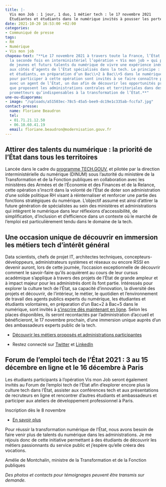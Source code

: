 ```yaml
---
title: |-
  Vis mon Job : 1 jour, 1 duo, 1 métier tech : le 17 novembre 2021
  Étudiantes et étudiants dans le numérique invités à pousser les portes de l’État pour découvrir la diversité de ses opportunités tech
date: 2021-10-20 16:53:00 +02:00
categories:
- Communiqué de presse
tags:
- RH
- Numérique
- Vis mon job
chapeau-text: "**Le 17 novembre 2021 à travers toute la France, l’État réitère pour
  la seconde fois en interministériel l’opération « Vis mon job » qui permettra à
  de jeunes et futurs talents du numérique de vivre une expérience inédite d’immersion
  aux côtés d’agents de l’État spécialisés dans la tech. Le principe : les étudiantes
  et étudiants, en préparation d’un Bac\\+2 à Bac\\+5 dans le numérique et volontaires
  pour participer à cette opération sont invités à se faire connaître pour former,
  avec un agent de l’État, un duo afin de découvrir les opportunités professionnelles
  que proposent les administrations centrales et territoriales dans des domaines aussi
  prometteurs qu’indispensables à la transformation de l’État.**"
une-ou-diaporama:
- image: "/uploads/a51503ec-78c5-45a5-bee9-dc19e1c335ab-fccfa7.jpg"
contact-presse:
  name: Floriane Beaudron
  tel:
  - 01.71.21.12.50
  - 06.10.60.41.19
  email: floriane.beaudron@modernisation.gouv.fr
---
```


## Attirer des talents du numérique : la priorité de l’État dans tous les territoires

Lancée dans le cadre du [programme TECH.GOUV](https://www.numerique.gouv.fr/publications/tech-gouv-strategie-et-feuille-de-route-2019-2021/), et pilotée par la direction interministérielle du numérique (DINUM) sous l’autorité du ministère de la Transformation et de la Fonction publiques en collaboration avec les ministères des Armées et de l’Économie et des Finances et de la Relance, cette opération s’inscrit dans la volonté de l’État de doter son administration d’une solide politique RH visant à réinternaliser et renforcer une partie des fonctions stratégiques du numérique. L’objectif assumé est ainsi d’attirer la future génération de spécialistes au sein des ministères et administrations qui intègrent le numérique dans leur réflexions d’accessibilité, de simplification, d’inclusion et d’efficience dans un contexte où le marché de l’emploi est particulièrement tendu dans le domaine de la tech.

## Une occasion unique de découvrir en immersion les métiers tech d’intérêt général

Data scientists, chefs de projet IT, architectes techniques, concepteurs-développeurs, administrateurs systèmes et réseaux ou encore RSSI en devenir auront, lors de cette journée, l’occasion exceptionnelle de découvrir comment le savoir-faire qu’ils acquièrent au cours de leur cursus académique s’applique à travers des projets de l’État de grande ampleur et à impact majeur pour les administrés dont ils font partie. Intéressés pour explorer la culture tech de l’État, sa capacité d’innovation, la diversité des projets et découvrir, de l’intérieur, le métier, le quotidien et l’environnement de travail des agents publics experts du numérique, les étudiantes et étudiants volontaires, en préparation d’un Bac+2 à Bac+5 dans le numérique, sont invités à [s’inscrire dès maintenant en ligne](https://www.numerique.gouv.fr/agenda/vis-mon-job-number-2-1-jour-1-duo-1-metier-tech/). Selon les places disponibles, ils seront recontactés par l’administration d’accueil et bénéficieront, le 17 novembre prochain, d’une immersion unique auprès d’un des ambassadeurs experts public de la tech.

* [Découvrir les métiers proposés et administrations participantes](https://www.numerique.gouv.fr/agenda/vis-mon-job-number-2-1-jour-1-duo-1-metier-tech/) 

* Restez connecté sur [Twitter](https://twitter.com/_DINUM "Twitter - Lien externe") et [LinkedIn](https://www.linkedin.com/company/direction-interministerielle-du-numerique-dinum/ "LinkedIn - Lien externe")

## Forum de l’emploi tech de l’État 2021 : 3 au 15 décembre en ligne et le 16 décembre à Paris

Les étudiants participants à l’opération Vis mon Job seront également invités au Forum de l’emploi tech de l’État afin d’explorer encore plus la culture tech dans l’État, assister aux conférences tech et aux présentations de recruteurs en ligne et rencontrer d’autres étudiants et ambassadeurs et participer aux ateliers de développement professionnel à Paris.

Inscription dès le 8 novembre 
* [En savoir plus](https://www.numerique.gouv.fr/agenda/forum-emploi-tech-etat-2021/)

<div class="citation"><p>Pour réussir la transformation numérique de l’État, nous avons besoin de faire venir plus de talents du numérique dans les administrations. Je me réjouis donc de cette initiative permettant à des étudiants de découvrir les métiers passionnants du service public et j’espère qu’elle créera des vocations.</p></div>

<div class="auteur-citation">Amélie de Montchalin, ministre de la Transformation et de la Fonction publiques</div>

*Des photos et contacts pour témoignages peuvent être transmis sur demande.*